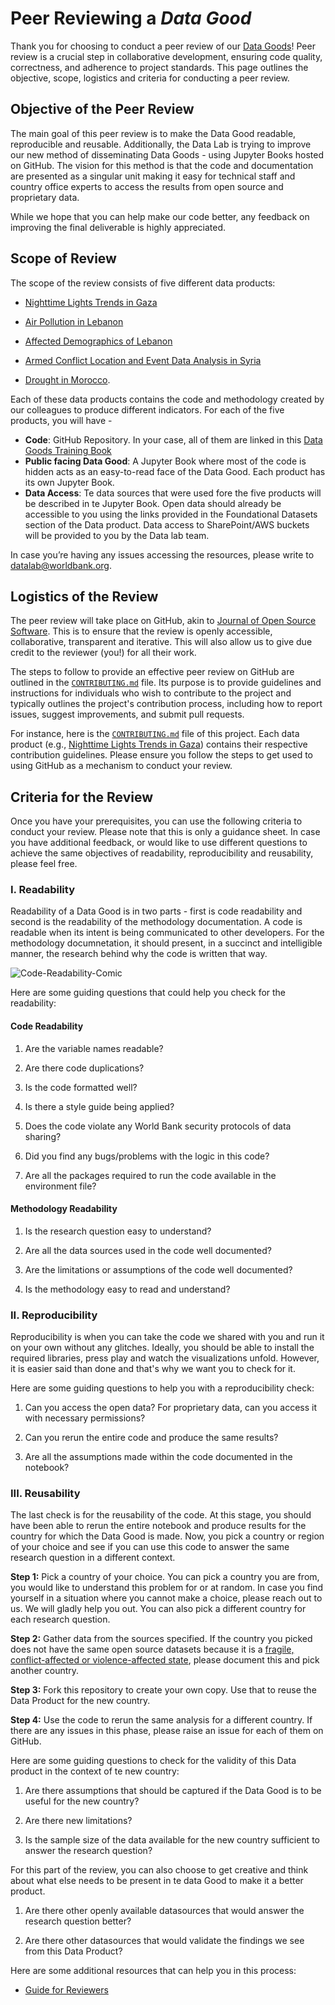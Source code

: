 # Peer Reviewing a *Data Good*

Thank you for choosing to conduct a peer review of our [Data Goods](https://worldbank.github.io/data-good-training/docs/introduction-to-data-goods.html)! Peer review is a crucial step in collaborative development, ensuring code quality, correctness, and adherence to project standards. This page outlines the objective, scope, logistics and criteria for conducting a peer review.

## Objective of the Peer Review

The main goal of this peer review is to make the Data Good readable, reproducible and reusable. Additionally, the Data Lab is trying to improve our new method of disseminating Data Goods - using Jupyter Books hosted on GitHub. The vision for this method is that the code and documentation are presented as a singular unit making it easy for technical staff and country office experts to access the results from open source and proprietary data.  

While we hope that you can help make our code better, any feedback on improving the final deliverable is highly appreciated.

## Scope of Review

The scope of the review consists of five different data products:

- [Nighttime Lights Trends in Gaza](https://datapartnership.org/gaza-israel-conflict-impact-analysis/notebooks/nighttime-lights/README.html)

- [Air Pollution in Lebanon](https://datapartnership.org/lebanon-economic-monitor/notebooks/air-pollution/air-pollution.html)

- [Affected Demographics of Lebanon](https://datapartnership.org/lebanon-economic-monitor/notebooks/population/population.html)

- [Armed Conflict Location and Event Data Analysis in Syria](https://datapartnership.org/syria-economic-monitor/notebooks/conflict/acled.html)

- [Drought in Morocco](https://datapartnership.org/morocco-economic-monitor/docs/drought-index.html).

Each of these data products contains the code and methodology created by our colleagues to produce different indicators. For each of the five products, you will have -

- **Code**: GitHub Repository. In your case, all of them are linked in this  [Data Goods Training Book](https://github.com/worldbank/data-good-training)
- **Public facing Data Good**: A Jupyter Book where most of the code is hidden acts as an easy-to-read face of the Data Good. Each product has its own Jupyter Book.  
- **Data Access**: Te data sources that were used fore the five products will be described in te Jupyter Book. Open data should already be accessible to you using the links provided in the Foundational Datasets section of the Data product. Data access to SharePoint/AWS buckets will be provided to you by the Data lab team.

In case you’re having any issues accessing the resources, please write to [datalab@worldbank.org](mailto:datalab@worldbank.org).

## Logistics of the Review

The peer review will take place on GitHub, akin to [Journal of Open Source Software](https://github.com/openjournals/joss-reviews/issues). This is to ensure that the review is openly accessible, collaborative, transparent and iterative. This will also allow us to give due credit to the reviewer (you!) for all their work.

The steps to follow to provide an effective peer review on GitHub are outlined in the [`CONTRIBUTING.md`](https://contributing.md) file. Its purpose is to provide guidelines and instructions for individuals who wish to contribute to the project and typically outlines the project's contribution process, including how to report issues, suggest improvements, and submit pull requests.

For instance, here is the [`CONTRIBUTING.md`](CONTRIBUTING.md) file of this project. Each data product (e.g., [Nighttime Lights Trends in Gaza](https://datapartnership.org/gaza-israel-conflict-impact-analysis/notebooks/nighttime-lights/README.html)) contains their respective contribution guidelines. Please ensure you follow the steps to get used to using GitHub as a mechanism to conduct your review.

## Criteria for the Review

Once you have your prerequisites, you can use the following criteria to conduct your review. Please note that this is only a guidance sheet. In case you have additional feedback, or would like to use different questions to achieve the same objectives of readability, reproducibility and reusability, please feel free.

### I. Readability

Readability of a Data Good is in two parts - first is code readability and second is the readability of the methodology documentation. A code is readable when its intent is being communicated to other developers. For the methodology documnetation, it should present, in a succinct and intelligible manner, the research behind why the code is written that way.

![Code-Readability-Comic](../docs/images/code_quality.png)

Here are some guiding questions that could help you check for the readability:

#### Code Readability

1. Are the variable names readable?

2. Are there code duplications?

3. Is the code formatted well?

4. Is there a style guide being applied?

5. Does the code violate any World Bank security protocols of data sharing?

6. Did you find any bugs/problems with the logic in this code?

7. Are all the packages required to run the code available in the environment file?

#### Methodology Readability

1. Is the research question easy to understand?

2. Are all the data sources used in the code well documented?

3. Are the limitations or assumptions of the code well documented?

4. Is the methodology easy to read and understand?

### II. Reproducibility

Reproducibility is when you can take the code we shared with you and run it on your own without any glitches. Ideally, you should be able to install the required libraries, press play and watch the visualizations unfold. However, it is easier said than done and that's why we want you to check for it.

Here are some guiding questions to help you with a reproducibility check:

1. Can you access the open data? For proprietary data, can you access it with necessary permissions?

2. Can you rerun the entire code and produce the same results?

3. Are all the assumptions made within the code documented in the notebook?

### III. Reusability

The last check is for the reusability of the code. At this stage, you should have been able to rerun the entire notebook and produce results for the country for which the Data Good is made. Now, you pick a country or region of your choice and see if you can use this code to answer the same research question in a different context.

**Step 1:** Pick a country of your choice. You can pick a country you are from, you would like to understand this problem for or at random. In case you find yourself in a situation where you cannot make a choice, please reach out to us. We will gladly help you out. You can also pick a different country for each research question.

**Step 2:** Gather data from the sources specified. If the country you picked does not have the same open source datasets because it is a [fragile, conflict-affected or violence-affected state](https://www.worldbank.org/en/topic/fragilityconflictviolence/overview), please document this and pick another country.

**Step 3:** Fork this repository to create your own copy. Use that to reuse the Data Product for the new country.

**Step 4:** Use the code to rerun the same analysis for a different country. If there are any issues in this phase, please raise an issue for each of them on GitHub.

Here are some guiding questions to check for the validity of this Data product in the context of te new country:

1. Are there assumptions that should be captured if the Data Good is to be useful for the new country?

2. Are there new limitations?

3. Is the sample size of the data available for the new country sufficient to answer the research question?

For this part of the review, you can also choose to get creative and think about what else needs to be present in te data Good to make it a better product.

1. Are there other openly available datasources that would answer the research question better?

2. Are there other datasources that would validate the findings we see from this Data Product?

Here are some additional resources that can help you in this process:

- [Guide for Reviewers](https://www.pyopensci.org/software-peer-review/how-to/reviewer-guide.html)
